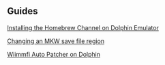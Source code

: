 ## Guides
[Installing the Homebrew Channel on Dolphin Emulator](/guides/dolphin-hbc)

[Changing an MKW save file region](/guides/mkw-save-region-change)

[Wiimmfi Auto Patcher on Dolphin](/guides/dolphin-wiimmfi-autopatcher)
